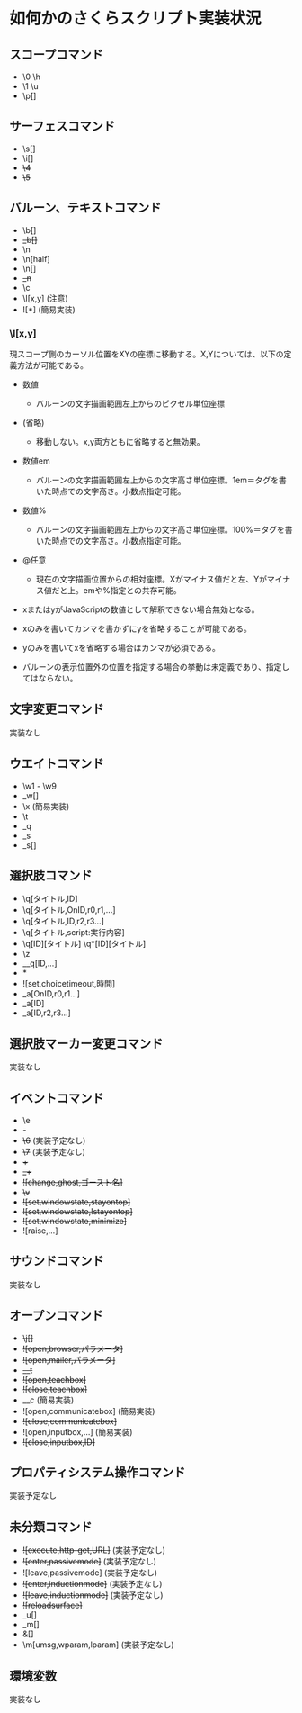 # 如何かのさくらスクリプト実装状況

## スコープコマンド

- \0 \h
- \1 \u
- \p[]

## サーフェスコマンド

- \s[]
- \i[]
- <del>\4</del>
- <del>\5</del>

## バルーン、テキストコマンド

- \b[]
- <del>\_b[]</del>
- \n
- \n[half]
- \n[]
- <del>\_n</del>
- \c
- \l[x,y] (注意)
- \![*] (簡易実装)

### \l[x,y]

現スコープ側のカーソル位置をXYの座標に移動する。X,Yについては、以下の定義方法が可能である。

- 数値
    - バルーンの文字描画範囲左上からのピクセル単位座標
- (省略)
    - 移動しない。x,y両方ともに省略すると無効果。
- 数値em
    - バルーンの文字描画範囲左上からの文字高さ単位座標。1em＝タグを書いた時点での文字高さ。小数点指定可能。
- 数値%
    - バルーンの文字描画範囲左上からの文字高さ単位座標。100%＝タグを書いた時点での文字高さ。小数点指定可能。
- @任意
    - 現在の文字描画位置からの相対座標。Xがマイナス値だと左、Yがマイナス値だと上。emや%指定との共存可能。

- xまたはyがJavaScriptの数値として解釈できない場合無効となる。
- xのみを書いてカンマを書かずにyを省略することが可能である。
- yのみを書いてxを省略する場合はカンマが必須である。
- バルーンの表示位置外の位置を指定する場合の挙動は未定義であり、指定してはならない。

## 文字変更コマンド

実装なし

## ウエイトコマンド

- \w1 - \w9
- \_w[]
- \x (簡易実装)
- \t
- \_q
- \_s
- \_s[]

## 選択肢コマンド

- \q[タイトル,ID]
- \q[タイトル,OnID,r0,r1,...]
- \q[タイトル,ID,r2,r3...]
- \q[タイトル,script:実行内容]
- \q[ID][タイトル] \q*[ID][タイトル]
- \z
- \__q[ID,...]
- \*
- \![set,choicetimeout,時間]
- \_a[OnID,r0,r1...]
- \_a[ID]
- \_a[ID,r2,r3...]

## 選択肢マーカー変更コマンド

実装なし

## イベントコマンド

- \e
- \-
- <del>\6</del> (実装予定なし)
- <del>\7</del> (実装予定なし)
- <del>\+</del>
- <del>\_+</del>
- <del>\![change,ghost,ゴースト名]</del>
- <del>\v</del>
- <del>\![set,windowstate,stayontop]</del>
- <del>\![set,windowstate,!stayontop]</del>
- <del>\![set,windowstate,minimize]</del>
- \![raise,...]

## サウンドコマンド

実装なし

## オープンコマンド

- <del>\j[]</del>
- <del>\![open,browser,パラメータ]</del>
- <del>\![open,mailer,パラメータ]</del>
- <del>\__t</del>
- <del>\![open,teachbox]</del>
- <del>\![close,teachbox]</del>
- \__c (簡易実装)
- \![open,communicatebox] (簡易実装)
- <del>\![close,communicatebox]</del>
- \![open,inputbox,...] (簡易実装)
- <del>\![close,inputbox,ID]</del>

## プロパティシステム操作コマンド

実装予定なし

## 未分類コマンド

- <del>\![execute,http-get,URL]</del> (実装予定なし)
- <del>\![enter,passivemode]</del> (実装予定なし)
- <del>\![leave,passivemode]</del> (実装予定なし)
- <del>\![enter,inductionmode]</del> (実装予定なし)
- <del>\![leave,inductionmode]</del> (実装予定なし)
- <del>\![reloadsurface]</del>
- \_u[]
- \_m[]
- \&[]
- <del>\m[umsg,wparam,lparam]</del> (実装予定なし)

## 環境変数

実装なし
